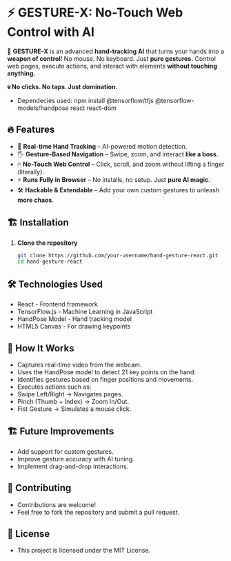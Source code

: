 # ⚡ GESTURE-X: No-Touch Web Control with AI  

🚀 **GESTURE-X** is an advanced **hand-tracking AI** that turns your hands into a **weapon of control**! No mouse. No keyboard. Just **pure gestures.** Control web pages, execute actions, and interact with elements **without touching anything.**  

**💀 No clicks. No taps. Just domination.**  
- Dependecies used: npm install @tensorflow/tfjs @tensorflow-models/handpose react react-dom


## 🔥 Features

- 🎥 **Real-time Hand Tracking** – AI-powered motion detection.
- 🖐 **Gesture-Based Navigation** – Swipe, zoom, and interact **like a boss**.
- 🖱 **No-Touch Web Control** – Click, scroll, and zoom without lifting a finger (literally).
- ⚡ **Runs Fully in Browser** – No installs, no setup. Just **pure AI magic**.
- 🛠 **Hackable & Extendable** – Add your own custom gestures to unleash **more chaos**.

## 🏗️ Installation

1. **Clone the repository**
   ```sh
   git clone https://github.com/your-username/hand-gesture-react.git
   cd hand-gesture-react

## 🛠️ Technologies Used
- React - Frontend framework
- TensorFlow.js - Machine Learning in JavaScript
- HandPose Model - Hand tracking model
- HTML5 Canvas - For drawing keypoints
## 📌 How It Works
- Captures real-time video from the webcam.
- Uses the HandPose model to detect 21 key points on the hand.
- Identifies gestures based on finger positions and movements.
- Executes actions such as:
- Swipe Left/Right → Navigates pages.
- Pinch (Thumb + Index) → Zoom In/Out.
- Fist Gesture → Simulates a mouse click.

## 🏗️ Future Improvements
- Add support for custom gestures.
- Improve gesture accuracy with AI tuning.
- Implement drag-and-drop interactions.
## 🤝 Contributing
- Contributions are welcome!
- Feel free to fork the repository and submit a pull request.

## 📄 License
- This project is licensed under the MIT License.
